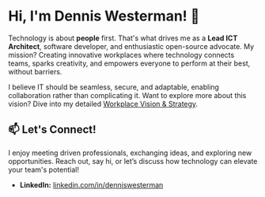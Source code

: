 # Hi, I'm Dennis Westerman! 👋

Technology is about **people** first. That's what drives me as a **Lead ICT Architect**, software developer, and enthusiastic open-source advocate. My mission? Creating innovative workplaces where technology connects teams, sparks creativity, and empowers everyone to perform at their best, without barriers.

I believe IT should be seamless, secure, and adaptable, enabling collaboration rather than complicating it. Want to explore more about this vision? Dive into my detailed [Workplace Vision & Strategy](workplace/readme.md).

## 📫 Let's Connect!

I enjoy meeting driven professionals, exchanging ideas, and exploring new opportunities. Reach out, say hi, or let’s discuss how technology can elevate your team's potential!

- **LinkedIn:** [linkedin.com/in/denniswesterman](https://www.linkedin.com/in/denniswesterman/)  

<!--
## 🌱 Currently Exploring

- **Azure DevOps** – Optimizing team workflows  
- **Intune Infrastructure as Code** – Smarter device management  
- **Microsoft Defender for Endpoint** – Adaptive and proactive security  


- **Twitter:** [@westerman_it](https://twitter.com/westerman_it)  
- **YouTube:** [youtube.com/@denniswesterman](https://www.youtube.com/@denniswesterman)  

Let's keep learning, growing, and innovating—together! 🚀


- **Twitter:** [@westerman_it](https://twitter.com/westerman_it)  
- **YouTube:** [youtube.com/@denniswesterman](https://www.youtube.com/@denniswesterman)  

**denniswesterman/denniswesterman** is a ✨ _special_ ✨ repository because its `README.md` (this file) appears on your GitHub profile.

Here are some ideas to get you started:

- 🔭 I’m currently working on ...
- 🌱 I’m currently learning ...
- 👯 I’m looking to collaborate on ...
- 🤔 I’m looking for help with ...
- 💬 Ask me about ...
- 📫 How to reach me: ...
- 😄 Pronouns: ...
- ⚡ Fun fact: ...
-->
